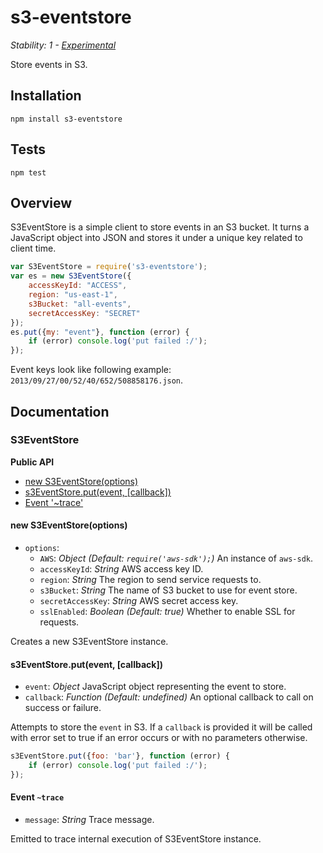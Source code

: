 # s3-eventstore

_Stability: 1 - [Experimental](https://github.com/tristanls/stability-index#stability-1---experimental)_

Store events in S3.

## Installation

    npm install s3-eventstore

## Tests

    npm test

## Overview

S3EventStore is a simple client to store events in an S3 bucket. It turns a JavaScript object into JSON and stores it under a unique key related to client time.

```javascript
var S3EventStore = require('s3-eventstore');
var es = new S3EventStore({
    accessKeyId: "ACCESS",
    region: "us-east-1",
    s3Bucket: "all-events",
    secretAccessKey: "SECRET" 
});
es.put({my: "event"}, function (error) {
    if (error) console.log('put failed :/'); 
});
```

Event keys look like following example: `2013/09/27/00/52/40/652/508858176.json`.

## Documentation

### S3EventStore

**Public API**
  * [new S3EventStore(options)](#new-s3eventstoreoptions)
  * [s3EventStore.put(event, \[callback\])](#s3eventstoreputevent-callback)
  * [Event '~trace'](#event-trace)

#### new S3EventStore(options)

  * `options`:
    * `AWS`: _Object_ _(Default: `require('aws-sdk');`)_ An instance of `aws-sdk`.
    * `accessKeyId`: _String_ AWS access key ID.
    * `region`: _String_ The region to send service requests to.
    * `s3Bucket`: _String_ The name of S3 bucket to use for event store.
    * `secretAccessKey`: _String_ AWS secret access key.
    * `sslEnabled`: _Boolean_ _(Default: true)_ Whether to enable SSL for requests.

Creates a new S3EventStore instance.

#### s3EventStore.put(event, [callback])

  * `event`: _Object_ JavaScript object representing the event to store.
  * `callback`: _Function_ _(Default: undefined)_ An optional callback to call on success or failure.

Attempts to store the `event` in S3. If a `callback` is provided it will be called with error set to true if an error occurs or with no parameters otherwise.

```javascript
s3EventStore.put({foo: 'bar'}, function (error) {
    if (error) console.log('put failed :/'); 
});
```

#### Event `~trace`

  * `message`: _String_ Trace message.

Emitted to trace internal execution of S3EventStore instance.